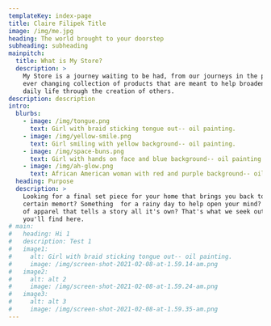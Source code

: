 ```yaml
---
templateKey: index-page
title: Claire Filipek Title
image: /img/me.jpg
heading: The world brought to your doorstep
subheading: subheading
mainpitch:
  title: What is My Store?
  description: >
    My Store is a journey waiting to be had, from our journeys in the past. An 
    ever changing collection of products that are meant to help broaden your 
    daily life through the creation of others.
description: description
intro:
  blurbs:
    - image: /img/tongue.png
      text: Girl with braid sticking tongue out-- oil painting.
    - image: /img/yellow-smile.png
      text: Girl smiling with yellow background-- oil painting.
    - image: /img/space-buns.png
      text: Girl with hands on face and blue background-- oil painting.
    - image: /img/ah-glow.png
      text: African American woman with red and purple background-- oil painting.
  heading: Purpose
  description: >
    Looking for a final set piece for your home that brings you back to a
    certain memort? Something  for a rainy day to help open your mind? A piece
    of apparel that tells a story all it's own? That's what we seek out and hope
    you'll find here.
# main:
#   heading: Hi 1
#   description: Test 1
#   image1:
#     alt: Girl with braid sticking tongue out-- oil painting.
#     image: /img/screen-shot-2021-02-08-at-1.59.14-am.png
#   image2:
#     alt: alt 2
#     image: /img/screen-shot-2021-02-08-at-1.59.24-am.png
#   image3:
#     alt: alt 3
#     image: /img/screen-shot-2021-02-08-at-1.59.35-am.png
---
```


